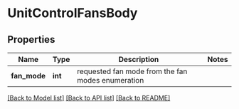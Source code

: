 # UnitControlFansBody

## Properties
Name | Type | Description | Notes
------------ | ------------- | ------------- | -------------
**fan_mode** | **int** | requested fan mode from the fan modes enumeration | 

[[Back to Model list]](../README.md#documentation-for-models) [[Back to API list]](../README.md#documentation-for-api-endpoints) [[Back to README]](../README.md)

